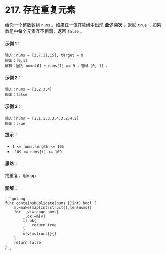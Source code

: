 # 217. 存在重复元素

给你一个整数数组 `nums` 。如果任一值在数组中出现 **至少两次** ，返回 `true` ；如果数组中每个元素互不相同，返回 `false` 。

#### **示例 1：**

```
输入：nums = [2,7,11,15], target = 9
输出：[0,1]
解释：因为 nums[0] + nums[1] == 9 ，返回 [0, 1] 。
```

#### **示例 2：**

```
输入：nums = [1,2,3,4]
输出：false
```

#### **示例 3：**

```
输入：nums = [1,1,1,3,3,4,3,2,4,2]
输出：true
```

#### **提示：**

* `1 <= nums.length <= 105`
* `-109 <= nums[i] <= 109`

#### **思路：**

找重复，用map

#### 题解：

````
```golang
func containsDuplicate(nums []int) bool {
    m:=make(map[int]struct{},len(nums))
    for _,v:=range nums{
        _,ok:=m[v]
        if ok{
            return true
        }
        m[v]=struct{}{}
    }
    return false
}
```
````
